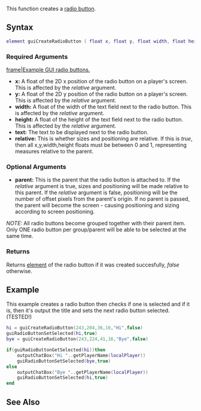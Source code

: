 This function creates a [radio button](/Element/GUI/Radio_button.md "wikilink").

Syntax
------

``` lua
element guiCreateRadioButton ( float x, float y, float width, float height, string text, bool relative, [element parent = nil] )
```

### Required Arguments

[frame|Example GUI radio buttons.](/Image:gui-radiobutton.png.md "wikilink")

-   **x:** A float of the 2D x position of the radio button on a player's screen. This is affected by the *relative* argument.
-   **y:** A float of the 2D y position of the radio button on a player's screen. This is affected by the *relative* argument.
-   **width:** A float of the width of the text field next to the radio button. This is affected by the *relative* argument.
-   **height:** A float of the height of the text field next to the radio button. This is affected by the *relative* argument.
-   **text:** The text to be displayed next to the radio button.
-   **relative:** This is whether sizes and positioning are relative. If this is *true*, then all x,y,width,height floats must be between 0 and 1, representing measures relative to the parent.

### Optional Arguments

-   **parent:** This is the parent that the radio button is attached to. If the *relative* argument is true, sizes and positioning will be made relative to this parent. If the *relative* argument is false, positioning will be the number of offset pixels from the parent's origin. If no parent is passed, the parent will become the screen - causing positioning and sizing according to screen positioning.

*NOTE:* All radio buttons become grouped together with their parent item. Only ONE radio button per group/parent will be able to be selected at the same time.

### Returns

Returns [element](/element.md "wikilink") of the radio button if it was created succesfully, *false* otherwise.

Example
-------

This example creates a radio button then checks if one is selected and if it is, then it's output the title and sets the next radio button selected. (TESTED!)

``` lua
hi = guiCreateRadioButton(243,204,36,16,"Hi",false)
guiRadioButtonSetSelected(hi,true)
bye = guiCreateRadioButton(243,224,41,16,"Bye",false)

if(guiRadioButtonGetSelected(hi))then
    outputChatBox("Hi "..getPlayerName(localPlayer))
    guiRadioButtonSetSelected(bye,true)
else
    outputChatBox("Bye "..getPlayerName(localPlayer))
    guiRadioButtonSetSelected(hi,true)
end
```

See Also
--------
